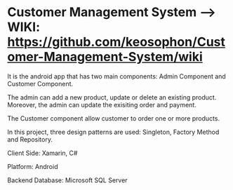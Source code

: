 # Customer Management System --> WIKI: https://github.com/keosophon/Customer-Management-System/wiki

It is the android app that has two main components: Admin Component and Customer Component.

The admin can add a new product, update or delete an existing product. Moreover, the admin can update the exisiting order and payment.

The Customer component allow customer to order one or more products.

In this project, three design patterns are used: Singleton, Factory Method and Repository.

Client Side: Xamarin, C#

Platform: Android

Backend Database: Microsoft SQL Server
